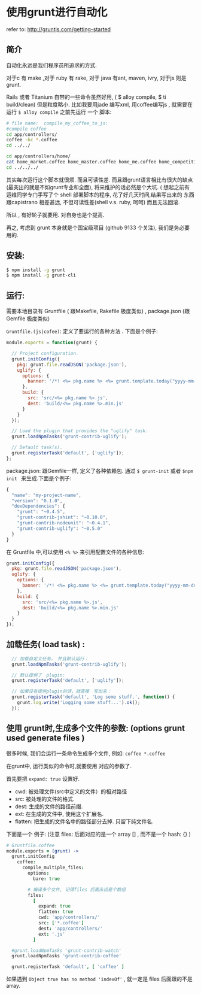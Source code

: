 # 使用grunt进行自动化 

refer to:  http://gruntjs.com/getting-started

## 简介

自动化永远是我们程序员所追求的方式. 

对于c 有 make ,对于 ruby 有 rake, 对于 java 有ant, maven, ivry, 对于js 则是 grunt.

Rails 或者 Titanium 自带的一些命令虽然好用, ( $ alloy compile,  $ ti build/clean) 
但是粒度略小. 比如我要用jade 编写xml, 用coffee编写js , 就需要在 运行 
`$ alloy compile` 之前先运行 一个 脚本: 


```bash
# file name:  compile_my_coffee_to_js: 
#compile coffee
cd app/controllers/
coffee -bc *.coffee
cd ../../

cd app/controllers/home/
cat home_market.coffee home_master.coffee home_me.coffee home_competition.coffee home_community.coffee home_version.coffee home_frame.coffee | coffee -bc --stdio  > ../home.js
cd ../../../
```

其实每次运行这个脚本就很烦. 而且可读性差. 而且跟grunt语言相比有很大的缺点
(最突出的就是不如grunt专业和全面), 将来维护的话必然是个大坑. 
( 想起之前有运维同学专门手写了个 shell 部署脚本的程序, 花了好几天时间,结果写出来的
东西 跟capistrano 相差甚远, 不但可读性差(shell v.s. ruby, 呵呵) 而且无法回滚.

所以 , 有好轮子就要用. 对自身也是个提高. 

再之, 考虑到 grunt 本身就是个国宝级项目 (github 9133 个关注), 我们是务必要用的.

## 安装:  

```bash
$ npm install -g grunt
$ npm install -g grunt-cli
```

## 运行: 

需要本地目录有 Gruntfile ( 跟Makefile, Rakefile 极度类似) , package.json (跟 Gemfile 极度类似) 

`Gruntfile.(js|cofee)`:  定义了要运行的各种方法 . 下面是个例子:

```javascript
module.exports = function(grunt) {

  // Project configuration.
  grunt.initConfig({
    pkg: grunt.file.readJSON('package.json'),
    uglify: {
      options: {
        banner: '/*! <%= pkg.name %> <%= grunt.template.today("yyyy-mm-dd") %> */\n'
      },
      build: {
        src: 'src/<%= pkg.name %>.js',
        dest: 'build/<%= pkg.name %>.min.js'
      }
    }
  });

  // Load the plugin that provides the "uglify" task.
  grunt.loadNpmTasks('grunt-contrib-uglify');

  // Default task(s).
  grunt.registerTask('default', ['uglify']);
};
```

package.json: 跟Gemfile一样, 定义了各种依赖包. 通过 `$ grunt-init` 或者 `$npm init ` 来生成.下面是个例子: 

```javascript
{
  "name": "my-project-name",
  "version": "0.1.0",
  "devDependencies": {
    "grunt": "~0.4.5",
    "grunt-contrib-jshint": "~0.10.0",
    "grunt-contrib-nodeunit": "~0.4.1",
    "grunt-contrib-uglify": "~0.5.0"
  }
}
```

在 Gruntfile 中,可以使用 `<% %>` 来引用配置文件的各种信息:

```javascript
grunt.initConfig({
  pkg: grunt.file.readJSON('package.json'),
  uglify: {
    options: {
      banner: '/*! <%= pkg.name %> <%= grunt.template.today("yyyy-mm-dd") %> */\n'
    },
    build: {
      src: 'src/<%= pkg.name %>.js',
      dest: 'build/<%= pkg.name %>.min.js'
    }
  }
});
```

## 加载任务( load task) :

```javascript
  // 加载自定义任务，　并且默认运行：
  grunt.loadNpmTasks('grunt-contrib-uglify');

  // 默认提供了　plugin: 
  grunt.registerTask('default', ['uglify']);  

  // 如果没有提供plugin的话，就直接　写出来：
  grunt.registerTask('default', 'Log some stuff.', function() {
    grunt.log.write('Logging some stuff...').ok();
  });
```

## 使用 grunt时,生成多个文件的参数: (options grunt used generate files )

很多时候, 我们会运行一条命令生成多个文件, 例如: `coffee *.coffee`

在grunt中, 运行类似的命令时,就要使用 对应的参数了. 

首先要把 `expand: true` 设置好. 

* cwd:  被处理文件(src中定义的文件）的相对路径 
* src: 被处理的文件的格式.  
* dest: 生成的文件的路径前缀. 
* ext: 在生成的文件中, 使用这个扩展名.  
* flatten: 把生成的文件名中的路径部分去掉. 只留下纯文件名.  

下面是一个 例子:  (注意 files: 后面对应的是一个 array [] , 而不是一个 hash: {} )

```coffeescript
# Gruntfile.coffee 
module.exports = (grunt) ->
  grunt.initConfig
    coffee:
      compile_multiple_files:
        options:
          bare: true

        # 编译多个文件, 记得files 后面永远是个数组
        files:
          [
            expand: true
            flatten: true
            cwd: 'app/controllers/'
            src: ['*.coffee']
            dest: 'app/controllers/'
            ext: '.js'
          ]

  #grunt.loadNpmTasks 'grunt-contrib-watch'
  grunt.loadNpmTasks 'grunt-contrib-coffee'

  grunt.registerTask 'default', [ 'coffee' ]
```

如果遇到 `Object true has no method 'indexOf'` , 就一定是 files 后面跟的不是 array. 
